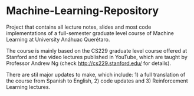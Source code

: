 # Machine-Learning-Repository
 Project that contains all lecture notes, slides and most code implementations of a full-semester graduate level course of Machine Learning at University Anáhuac Querétaro. 
 
 The course is mainly based on the CS229 graduate level course offered at Stanford and the video lectures published in YouTube, which are taught by Professor Andrew Ng (check http://cs229.stanford.edu/ for details).

There are stil major updates to make, which include: 1) a full translation of the course from Spanish to English, 2) code updates and 3) Reinforcement Learning lectures. 
